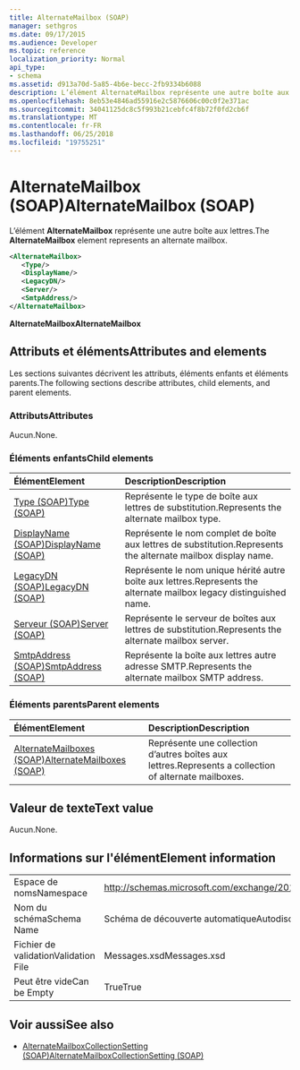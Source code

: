```yaml
---
title: AlternateMailbox (SOAP)
manager: sethgros
ms.date: 09/17/2015
ms.audience: Developer
ms.topic: reference
localization_priority: Normal
api_type:
- schema
ms.assetid: d913a70d-5a85-4b6e-becc-2fb9334b6088
description: L’élément AlternateMailbox représente une autre boîte aux lettres.
ms.openlocfilehash: 8eb53e4846ad55916e2c5876606c00c0f2e371ac
ms.sourcegitcommit: 34041125dc8c5f993b21cebfc4f8b72f0fd2cb6f
ms.translationtype: MT
ms.contentlocale: fr-FR
ms.lasthandoff: 06/25/2018
ms.locfileid: "19755251"
---
```

# <a name="alternatemailbox-soap"></a><span data-ttu-id="36a02-103">AlternateMailbox (SOAP)</span><span class="sxs-lookup"><span data-stu-id="36a02-103">AlternateMailbox (SOAP)</span></span>

<span data-ttu-id="36a02-104">L’élément **AlternateMailbox** représente une autre boîte aux lettres.</span><span class="sxs-lookup"><span data-stu-id="36a02-104">The **AlternateMailbox** element represents an alternate mailbox.</span></span> 
  
```XML
<AlternateMailbox>
   <Type/>
   <DisplayName/>
   <LegacyDN/>
   <Server/>
   <SmtpAddress/>
</AlternateMailbox>
```

 <span data-ttu-id="36a02-105">**AlternateMailbox**</span><span class="sxs-lookup"><span data-stu-id="36a02-105">**AlternateMailbox**</span></span>
## <a name="attributes-and-elements"></a><span data-ttu-id="36a02-106">Attributs et éléments</span><span class="sxs-lookup"><span data-stu-id="36a02-106">Attributes and elements</span></span>

<span data-ttu-id="36a02-107">Les sections suivantes décrivent les attributs, éléments enfants et éléments parents.</span><span class="sxs-lookup"><span data-stu-id="36a02-107">The following sections describe attributes, child elements, and parent elements.</span></span>
  
### <a name="attributes"></a><span data-ttu-id="36a02-108">Attributs</span><span class="sxs-lookup"><span data-stu-id="36a02-108">Attributes</span></span>

<span data-ttu-id="36a02-109">Aucun.</span><span class="sxs-lookup"><span data-stu-id="36a02-109">None.</span></span>
  
### <a name="child-elements"></a><span data-ttu-id="36a02-110">Éléments enfants</span><span class="sxs-lookup"><span data-stu-id="36a02-110">Child elements</span></span>

|<span data-ttu-id="36a02-111">**Élément**</span><span class="sxs-lookup"><span data-stu-id="36a02-111">**Element**</span></span>|<span data-ttu-id="36a02-112">**Description**</span><span class="sxs-lookup"><span data-stu-id="36a02-112">**Description**</span></span>|
|:-----|:-----|
|[<span data-ttu-id="36a02-113">Type (SOAP)</span><span class="sxs-lookup"><span data-stu-id="36a02-113">Type (SOAP)</span></span>](type-soap.md) <br/> |<span data-ttu-id="36a02-114">Représente le type de boîte aux lettres de substitution.</span><span class="sxs-lookup"><span data-stu-id="36a02-114">Represents the alternate mailbox type.</span></span>  <br/> |
|[<span data-ttu-id="36a02-115">DisplayName (SOAP)</span><span class="sxs-lookup"><span data-stu-id="36a02-115">DisplayName (SOAP)</span></span>](displayname-soap.md) <br/> |<span data-ttu-id="36a02-116">Représente le nom complet de boîte aux lettres de substitution.</span><span class="sxs-lookup"><span data-stu-id="36a02-116">Represents the alternate mailbox display name.</span></span>  <br/> |
|[<span data-ttu-id="36a02-117">LegacyDN (SOAP)</span><span class="sxs-lookup"><span data-stu-id="36a02-117">LegacyDN (SOAP)</span></span>](legacydn-soap.md) <br/> |<span data-ttu-id="36a02-118">Représente le nom unique hérité autre boîte aux lettres.</span><span class="sxs-lookup"><span data-stu-id="36a02-118">Represents the alternate mailbox legacy distinguished name.</span></span>  <br/> |
|[<span data-ttu-id="36a02-119">Serveur (SOAP)</span><span class="sxs-lookup"><span data-stu-id="36a02-119">Server (SOAP)</span></span>](server-soap.md) <br/> |<span data-ttu-id="36a02-120">Représente le serveur de boîtes aux lettres de substitution.</span><span class="sxs-lookup"><span data-stu-id="36a02-120">Represents the alternate mailbox server.</span></span>  <br/> |
|[<span data-ttu-id="36a02-121">SmtpAddress (SOAP)</span><span class="sxs-lookup"><span data-stu-id="36a02-121">SmtpAddress (SOAP)</span></span>](smtpaddress-soap.md) <br/> |<span data-ttu-id="36a02-122">Représente la boîte aux lettres autre adresse SMTP.</span><span class="sxs-lookup"><span data-stu-id="36a02-122">Represents the alternate mailbox SMTP address.</span></span>  <br/> |
   
### <a name="parent-elements"></a><span data-ttu-id="36a02-123">Éléments parents</span><span class="sxs-lookup"><span data-stu-id="36a02-123">Parent elements</span></span>

|<span data-ttu-id="36a02-124">**Élément**</span><span class="sxs-lookup"><span data-stu-id="36a02-124">**Element**</span></span>|<span data-ttu-id="36a02-125">**Description**</span><span class="sxs-lookup"><span data-stu-id="36a02-125">**Description**</span></span>|
|:-----|:-----|
|[<span data-ttu-id="36a02-126">AlternateMailboxes (SOAP)</span><span class="sxs-lookup"><span data-stu-id="36a02-126">AlternateMailboxes (SOAP)</span></span>](alternatemailboxes-soap.md) <br/> |<span data-ttu-id="36a02-127">Représente une collection d’autres boîtes aux lettres.</span><span class="sxs-lookup"><span data-stu-id="36a02-127">Represents a collection of alternate mailboxes.</span></span>  <br/> |
   
## <a name="text-value"></a><span data-ttu-id="36a02-128">Valeur de texte</span><span class="sxs-lookup"><span data-stu-id="36a02-128">Text value</span></span>

<span data-ttu-id="36a02-129">Aucun.</span><span class="sxs-lookup"><span data-stu-id="36a02-129">None.</span></span>
  
## <a name="element-information"></a><span data-ttu-id="36a02-130">Informations sur l'élément</span><span class="sxs-lookup"><span data-stu-id="36a02-130">Element information</span></span>

|||
|:-----|:-----|
|<span data-ttu-id="36a02-131">Espace de noms</span><span class="sxs-lookup"><span data-stu-id="36a02-131">Namespace</span></span>  <br/> |http://schemas.microsoft.com/exchange/2010/Autodiscover  <br/> |
|<span data-ttu-id="36a02-132">Nom du schéma</span><span class="sxs-lookup"><span data-stu-id="36a02-132">Schema Name</span></span>  <br/> |<span data-ttu-id="36a02-133">Schéma de découverte automatique</span><span class="sxs-lookup"><span data-stu-id="36a02-133">Autodiscover schema</span></span>  <br/> |
|<span data-ttu-id="36a02-134">Fichier de validation</span><span class="sxs-lookup"><span data-stu-id="36a02-134">Validation File</span></span>  <br/> |<span data-ttu-id="36a02-135">Messages.xsd</span><span class="sxs-lookup"><span data-stu-id="36a02-135">Messages.xsd</span></span>  <br/> |
|<span data-ttu-id="36a02-136">Peut être vide</span><span class="sxs-lookup"><span data-stu-id="36a02-136">Can be Empty</span></span>  <br/> |<span data-ttu-id="36a02-137">True</span><span class="sxs-lookup"><span data-stu-id="36a02-137">True</span></span>  <br/> |
   
## <a name="see-also"></a><span data-ttu-id="36a02-138">Voir aussi</span><span class="sxs-lookup"><span data-stu-id="36a02-138">See also</span></span>

- [<span data-ttu-id="36a02-139">AlternateMailboxCollectionSetting (SOAP)</span><span class="sxs-lookup"><span data-stu-id="36a02-139">AlternateMailboxCollectionSetting (SOAP)</span></span>](alternatemailboxcollectionsetting-soap.md)

